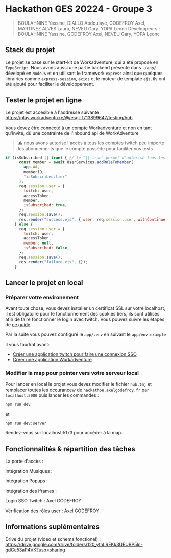 # Hackathon GES 20224 - Groupe 3

> BOULAHNINE Yassine, DIALLO  Abdoulaye, GODEFROY Axel, MARTINEZ ALVES Laura, NEVEU Gary, YOPA Leonc
> Développeurs : BOULAHNINE Yassine, GODEFROY Axel, NEVEU Gary, YOPA Leonc

## Stack du projet

Le projet se base sur le start-kit de Workadventure, qui a été proposé en `TypeScript`.
Nous avons aussi une partie backend présente dans `./app/` dévelopé en `NodeJS` et en utilisant le framework `express` ainsi que quelques librairies comme `express-session`, `axios` et le moteur de template `ejs`, ils ont été ajouté pour faciliter le développement.

## Tester le projet en ligne

Le projet est accesible à l'addresse suivante : https://play.workadventu.re/@/esgi-1713899647/testing/hub

Vous devez être connecté à un compte Workadventure et non en tant qu'invité, dû une contrainte de l'inbound api de WorkAdventure

> ⚠️ nous avons autorisé l'accès à tous les comptes twitch peu importe les abonnements que le compte possède pour faciliter vos tests
```js 
if (isSubscribed || true) { // le "|| true" permet d'autorisé tous les comptes
      const member = await UserServices.addRoleToMember(
        app.WA,
        memberID,
        "isSubscribed.tier"
      );
      req.session.user = {
        twitch: user,
        accessToken,
        member,
        isSubscribed: true,
      };
      req.session.save();
      res.render("success.ejs", { user: req.session.user, withContinue: true });
    } else {
      req.session.user = {
        twitch: user,
        accessToken,
        member: null,
        isSubscribed: false,
      };
      req.session.save();
      res.render("failure.ejs", {});
    }
```

## Lancer le projet en local

### Préparer votre environement

Avant toute chose, vous devez installer un certificat SSL sur votre localhost, il est obligatoire pour le fonctionnement des cookies tiers, ils sont utilisés afin de faire fonctionner le login avec twitch. Vous pouvez suivre les étapes de [ce guide](https://web.dev/articles/how-to-use-local-https?hl=fr).

Par la suite vous pouvez configuré le `app/.env` en suivant le `app/env.example`

Il vous faudrat avant:
- [Créer une application twitch pour faire une connexion SSO](https://dev.twitch.tv/console/apps)
- [Créer une application Workadventure](https://admin.workadventu.re/?view=developers)

### Modifier la map pour pointer vers votre serveur local

Pour lancer en local le projet vous devez modifier le fichier `hub.tmj` et remplacer toutes les occurancew de `hackathon.axelgodefroy.fr` par `localhost:3000` puis lancer les commandes : 
```bash
npm run dev
```
et 
```
npm run dev:server
```

Rendez-vous sur localhost:5173 pour accéder à la map.

## Fonctionnalités & répartition des tâches


La porte d'accès : 

Intégration Musiques : 

Intégration Popups : 

Intégration des iframes :

Login SSO Twitch : Axel GODEFROY

Vérification des rôles user :  Axel GODEFROY

## Informations suplémentaires

Drive du projet (video et schema fonctionel) : https://drive.google.com/drive/folders/120_ythLREKk3UEUBP5ln-gdCc53aP4VK?usp=sharing
